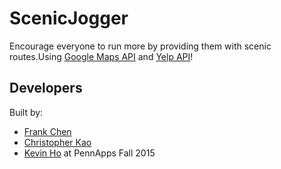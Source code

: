 # ScenicJogger
Encourage everyone to run more by providing them with scenic routes.Using [Google Maps API](https://developers.google.com/maps) and [Yelp API](https://www.yelp.com/developers/documentation/v2/overview)!

## Developers
Built by:
* [Frank Chen](https://github.com/fc1698)
* [Christopher Kao](https://github.com/crisscrosskao)
* [Kevin Ho](https://github.com/K-Ho)
at PennApps Fall 2015